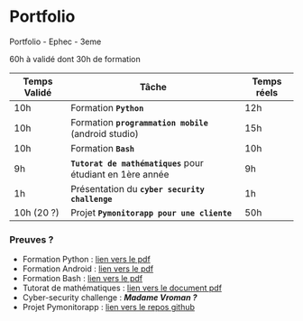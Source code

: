 # Portfolio
Portfolio - Ephec - 3eme

60h à validé dont 30h de formation

| Temps Validé | Tâche                                                      | Temps réels |
| ------------ | ---------------------------------------------------------- | ----------- |
| 10h          | Formation **`Python`**                                     | 12h         |
| 10h          | Formation **`programmation mobile`** (android studio)      | 15h         |
| 10h          | Formation **`Bash`**                                       | 10h         |
| 9h           | **`Tutorat de mathématiques`** pour étudiant en 1ère année | 9h          |
| 1h           | Présentation du **`cyber security challenge`**             | 1h          |
| 10h (20 ?)   | Projet **`Pymonitorapp pour une cliente`**                 | 50h         |

### Preuves ?

- Formation Python : [lien vers le pdf](https://github.com/momo007Dev/portfolio/blob/main/preuves/python.pdf)
- Formation Android : [lien vers le pdf](https://github.com/momo007Dev/portfolio/blob/main/preuves/android.pdf)
- Formation Bash : [lien vers le pdf](https://github.com/momo007Dev/portfolio/blob/main/preuves/bash.pdf)
- Tutorat de mathématiques : [lien vers le document pdf](https://github.com/momo007Dev/portfolio/blob/main/preuves/tutorat-9h.pdf)
- Cyber-security challenge : ***Madame Vroman ?***
- Projet Pymonitorapp : [lien vers le repos github](https://github.com/momo007Dev/pyMonitorApp)

